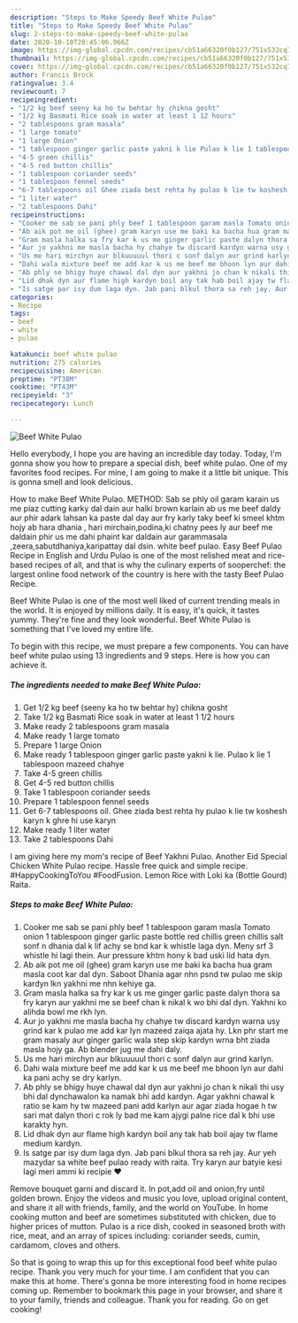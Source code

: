 ```yaml
---
description: "Steps to Make Speedy Beef White Pulao"
title: "Steps to Make Speedy Beef White Pulao"
slug: 2-steps-to-make-speedy-beef-white-pulao
date: 2020-10-10T20:45:06.966Z
image: https://img-global.cpcdn.com/recipes/cb51a66320f0b127/751x532cq70/beef-white-pulao-recipe-main-photo.jpg
thumbnail: https://img-global.cpcdn.com/recipes/cb51a66320f0b127/751x532cq70/beef-white-pulao-recipe-main-photo.jpg
cover: https://img-global.cpcdn.com/recipes/cb51a66320f0b127/751x532cq70/beef-white-pulao-recipe-main-photo.jpg
author: Francis Brock
ratingvalue: 3.4
reviewcount: 7
recipeingredient:
- "1/2 kg beef seeny ka ho tw behtar hy chikna gosht"
- "1/2 kg Basmati Rice soak in water at least 1 12 hours"
- "2 tablespoons gram masala"
- "1 large tomato"
- "1 large Onion"
- "1 tablespoon ginger garlic paste yakni k lie Pulao k lie 1 tablespoon mazeed chahye"
- "4-5 green chillis"
- "4-5 red button chillis"
- "1 tablespoon coriander seeds"
- "1 tablespoon fennel seeds"
- "6-7 tablespoons oil Ghee ziada best rehta hy pulao k lie tw koshesh karyn k ghre hi use karyn"
- "1 liter water"
- "2 tablespoons Dahi"
recipeinstructions:
- "Cooker me sab se pani phly beef 1 tablespoon garam masla Tomato onion 1 tablespoon ginger garlic paste bottle red chillis green chillis salt sonf n dhania dal k lif achy se bnd kar k whistle laga dyn. Meny srf 3 whistle hi lagi thein. Aur pressure khtm hony k bad uski lid hata dyn."
- "Ab aik pot me oil (ghee) gram karyn use me baki ka bacha hua gram masla coot kar dal dyn. Saboot Dhania agar nhn psnd tw pulao me skip kardyn lkn yakhni me nhn kehiye ga."
- "Gram masla halka sa fry kar k us me ginger garlic paste dalyn thora sa fry karyn aur yakhni me se beef chan k nikal k wo bhi dal dyn. Yakhni ko alihda bowl me rkh lyn."
- "Aur jo yakhni me masla bacha hy chahye tw discard kardyn warna usy grind kar k pulao me add kar lyn mazeed zaiqa ajata hy. Lkn phr start me gram masaly aur ginger garlic wala step skip kardyn wrna bht ziada masla hojy ga. Ab blender jug me dahi daly."
- "Us me hari mirchyn aur blkuuuuul thori c sonf dalyn aur grind karlyn."
- "Dahi wala mixture beef me add kar k us me beef me bhoon lyn aur dahi ka pani achy se dry karlyn."
- "Ab phly se bhigy huye chawal dal dyn aur yakhni jo chan k nikali thi usy bhi dal dynchawalon ka namak bhi add kardyn. Agar yakhni chawal k ratio se kam hy tw mazeed pani add karlyn aur agar ziada hogae h tw sari mat dalyn thori c rok ly bad me kam ajygi palne rice dal k bhi use karakty hyn."
- "Lid dhak dyn aur flame high kardyn boil any tak hab boil ajay tw flame medium kardyn."
- "Is satge par isy dum laga dyn. Jab pani blkul thora sa reh jay. Aur yeh mazydar sa white beef pulao ready with raita. Try karyn aur batyie kesi lagi meri ammi ki recipie ♥️"
categories:
- Recipe
tags:
- beef
- white
- pulao

katakunci: beef white pulao 
nutrition: 275 calories
recipecuisine: American
preptime: "PT38M"
cooktime: "PT43M"
recipeyield: "3"
recipecategory: Lunch

---
```



![Beef White Pulao](https://img-global.cpcdn.com/recipes/cb51a66320f0b127/751x532cq70/beef-white-pulao-recipe-main-photo.jpg)

Hello everybody, I hope you are having an incredible day today. Today, I'm gonna show you how to prepare a special dish, beef white pulao. One of my favorites food recipes. For mine, I am going to make it a little bit unique. This is gonna smell and look delicious.

How to make Beef White Pulao. METHOD: Sab se phly oil garam karain us me piaz cutting karky dal dain aur halki brown karlain ab us me beef daldy aur phir adark lahsan ka paste dal day aur fry karly taky beef ki smeel khtm hojy ab hara dhania , hari mirchain,podina,ki chatny pees ly aur beef me daldain phir us me dahi phaint kar daldain aur garammasala ,zeera,sabutdhaniya,karipattay dal dsin. white beef pulao. Easy Beef Pulao Recipe in English and Urdu Pulao is one of the most relished meat and rice-based recipes of all, and that is why the culinary experts of sooperchef: the largest online food network of the country is here with the tasty Beef Pulao Recipe.

Beef White Pulao is one of the most well liked of current trending meals in the world. It is enjoyed by millions daily. It is easy, it's quick, it tastes yummy. They're fine and they look wonderful. Beef White Pulao is something that I've loved my entire life.


To begin with this recipe, we must prepare a few components. You can have beef white pulao using 13 ingredients and 9 steps. Here is how you can achieve it.

<!--inarticleads1-->

##### The ingredients needed to make Beef White Pulao:

1. Get 1/2 kg beef (seeny ka ho tw behtar hy) chikna gosht
1. Take 1/2 kg Basmati Rice soak in water at least 1 1/2 hours
1. Make ready 2 tablespoons gram masala
1. Make ready 1 large tomato
1. Prepare 1 large Onion
1. Make ready 1 tablespoon ginger garlic paste yakni k lie. Pulao k lie 1 tablespoon mazeed chahye
1. Take 4-5 green chillis
1. Get 4-5 red button chillis
1. Take 1 tablespoon coriander seeds
1. Prepare 1 tablespoon fennel seeds
1. Get 6-7 tablespoons oil. Ghee ziada best rehta hy pulao k lie tw koshesh karyn k ghre hi use karyn
1. Make ready 1 liter water
1. Take 2 tablespoons Dahi


I am giving here my mom&#39;s recipe of Beef Yakhni Pulao. Another Eid Special Chicken White Pulao recipe. Hassle free quick and simple recipe. #HappyCookingToYou #FoodFusion. Lemon Rice with Loki ka (Bottle Gourd) Raita. 

<!--inarticleads2-->

##### Steps to make Beef White Pulao:

1. Cooker me sab se pani phly beef 1 tablespoon garam masla Tomato onion 1 tablespoon ginger garlic paste bottle red chillis green chillis salt sonf n dhania dal k lif achy se bnd kar k whistle laga dyn. Meny srf 3 whistle hi lagi thein. Aur pressure khtm hony k bad uski lid hata dyn.
1. Ab aik pot me oil (ghee) gram karyn use me baki ka bacha hua gram masla coot kar dal dyn. Saboot Dhania agar nhn psnd tw pulao me skip kardyn lkn yakhni me nhn kehiye ga.
1. Gram masla halka sa fry kar k us me ginger garlic paste dalyn thora sa fry karyn aur yakhni me se beef chan k nikal k wo bhi dal dyn. Yakhni ko alihda bowl me rkh lyn.
1. Aur jo yakhni me masla bacha hy chahye tw discard kardyn warna usy grind kar k pulao me add kar lyn mazeed zaiqa ajata hy. Lkn phr start me gram masaly aur ginger garlic wala step skip kardyn wrna bht ziada masla hojy ga. Ab blender jug me dahi daly.
1. Us me hari mirchyn aur blkuuuuul thori c sonf dalyn aur grind karlyn.
1. Dahi wala mixture beef me add kar k us me beef me bhoon lyn aur dahi ka pani achy se dry karlyn.
1. Ab phly se bhigy huye chawal dal dyn aur yakhni jo chan k nikali thi usy bhi dal dynchawalon ka namak bhi add kardyn. Agar yakhni chawal k ratio se kam hy tw mazeed pani add karlyn aur agar ziada hogae h tw sari mat dalyn thori c rok ly bad me kam ajygi palne rice dal k bhi use karakty hyn.
1. Lid dhak dyn aur flame high kardyn boil any tak hab boil ajay tw flame medium kardyn.
1. Is satge par isy dum laga dyn. Jab pani blkul thora sa reh jay. Aur yeh mazydar sa white beef pulao ready with raita. Try karyn aur batyie kesi lagi meri ammi ki recipie ♥️


Remove bouquet garni and discard it. In pot,add oil and onion,fry until golden brown. Enjoy the videos and music you love, upload original content, and share it all with friends, family, and the world on YouTube. In home cooking mutton and beef are sometimes substituted with chicken, due to higher prices of mutton. Pulao is a rice dish, cooked in seasoned broth with rice, meat, and an array of spices including: coriander seeds, cumin, cardamom, cloves and others. 

So that is going to wrap this up for this exceptional food beef white pulao recipe. Thank you very much for your time. I am confident that you can make this at home. There's gonna be more interesting food in home recipes coming up. Remember to bookmark this page in your browser, and share it to your family, friends and colleague. Thank you for reading. Go on get cooking!
